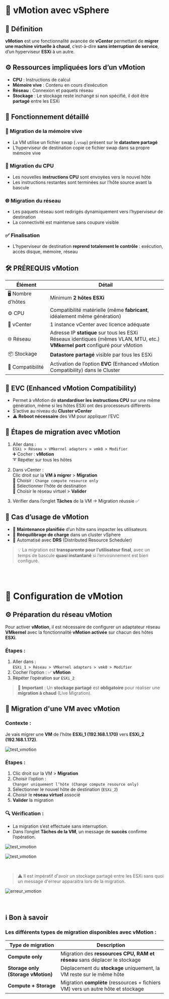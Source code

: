 

# 🔄 vMotion avec vSphere

## 🧠 Définition

**vMotion** est une fonctionnalité avancée de **vCenter** permettant de **migrer une machine virtuelle à chaud**, c’est-à-dire **sans interruption de service**, d’un hyperviseur **ESXi** à un autre.



## ⚙️ Ressources impliquées lors d’un vMotion

- **CPU** : Instructions de calcul
- **Mémoire vive** : Contenu en cours d’exécution
- **Réseau** : Connexion et paquets réseau
- **Stockage** : Le stockage reste inchangé si non spécifié, il doit être **partagé** entre les ESXi



## 🔁 Fonctionnement détaillé

### 🧬 Migration de la mémoire vive

- La VM utilise un fichier swap (`.vswp`) présent sur le **datastore partagé**
- L’hyperviseur de destination copie ce fichier swap dans sa propre mémoire vive

### 🧠 Migration du CPU

- Les nouvelles **instructions CPU** sont envoyées vers le nouvel hôte
- Les instructions restantes sont terminées sur l’hôte source avant la bascule

### 🌐 Migration du réseau

- Les paquets réseau sont redirigés dynamiquement vers l’hyperviseur de destination
- La connectivité est maintenue sans coupure visible

### ✅ Finalisation

- L’hyperviseur de destination **reprend totalement le contrôle** : exécution, accès disque, mémoire, réseau



## 🛠️ PRÉREQUIS vMotion

| Élément | Détail |
|--------|--------|
| 🖥️ Nombre d’hôtes | Minimum **2 hôtes ESXi** |
| ⚙️ CPU | Compatibilité matérielle (même **fabricant**, idéalement même génération) |
| 🧠 vCenter | 1 instance vCenter avec licence adéquate |
| 🌐 Réseau | Adresse IP **statique** sur tous les ESXi<br>Réseaux identiques (mêmes VLAN, MTU, etc.)<br>**VMkernel port** configuré pour vMotion |
| 📦 Stockage | **Datastore partagé** visible par tous les ESXi |
| 🔄 Compatibilité | Activation de l’option **EVC** (Enhanced vMotion Compatibility) dans le Cluster |



## 🧩 EVC (Enhanced vMotion Compatibility)

- Permet à vMotion de **standardiser les instructions CPU** sur une même génération, même si les hôtes ESXi ont des processeurs différents
- S’active au niveau du **Cluster vCenter**
- ⚠️ **Reboot nécessaire** des VM pour appliquer l’EVC


## 🧪 Étapes de migration avec vMotion

1. Aller dans :  
   `ESXi > Réseau > VMkernel adapters > vmk0 > Modifier`  
   ➕ Cocher : **vMotion**  
   ➰ Répéter sur tous les hôtes

2. Dans vCenter :  
   Clic droit sur la **VM à migrer** > **Migration**  
   🔸 Choisir : `Change compute resource only`  
   🔸 Sélectionner l’hôte de destination  
   🔸 Choisir le réseau virtuel > **Valider**

3. Vérifier dans l’onglet **Tâches** de la VM → Migration réussie ✅


## 🎯 Cas d’usage de vMotion

- 🔧 **Maintenance planifiée** d’un hôte sans impacter les utilisateurs
- 🔁 **Rééquilibrage de charge** dans un cluster vSphere
- 🔄 Automatisé avec **DRS** (Distributed Resource Scheduler)

> 💡 La migration est **transparente pour l’utilisateur final**, avec un temps de bascule **quasi instantané** si l’environnement est bien configuré.

<br>
<br>

# 🔄 Configuration de vMotion

## ⚙️ Préparation du réseau vMotion

Pour activer **vMotion**, il est nécessaire de configurer un adaptateur réseau **VMkernel** avec la fonctionnalité **vMotion activée** sur chacun des hôtes **ESXi**.

### Étapes :

1. Aller dans :  
   `ESXi_1 > Réseau > VMkernel adapters > vmk0 > Modifier`
2. Cocher l’option : ✅ **vMotion**
3. Répéter l’opération sur `ESXi_2`

> 🔁 **Important** : Un **stockage partagé** est **obligatoire** pour réaliser une **migration à chaud** (Live Migration).


## 🧪 Migration d'une VM avec vMotion

### Contexte :

Je vais migrer une **VM** de l’hôte **ESXi_1 (192.168.1.170)** vers **ESXi_2 (192.168.1.172)**.

![test_vmotion](../images/vMotion_screen/svmotion_ok.png)

### Étapes :

1. Clic droit sur la VM > **Migration**
2. Choisir l’option :  
   `Changer uniquement l’hôte (Change compute resource only)`
3. Sélectionner le nouvel hôte de destination (`ESXi_2`)
4. Choisir le **réseau virtuel** associé
5. **Valider** la migration

### 🔍 Vérification :

- La migration s’est effectuée sans interruption.
- Dans l’onglet **Tâches de la VM**, un message de **succès** confirme l’opération.

![test_vmotion](../images/vMotion_screen/migration_ressource_compute_a_chaud.png)

![test_vmotion](../images/vMotion_screen/migration_ressource_compute_a_chaud_apres.png)

<br>

> ⚠️ Il est impératif d'avoir un stockage partagé entre les ESXi sans quoi un message d'erreur apparaitra lors de la migration. 

![erreur_vmotion](../images/vMotion_screen/erreur_migration_vm_local_vers_autre_esxi.png)

<br>

## ℹ️ Bon à savoir

### Les différents types de migration disponibles avec vMotion :

| Type de migration                 | Description                                                                 |
|----------------------------------|-----------------------------------------------------------------------------|
| **Compute only**                 | Migration des **ressources CPU, RAM et réseau** sans déplacer le stockage  |
| **Storage only (Storage vMotion)** | Déplacement du **stockage** uniquement, la VM reste sur le même hôte        |
| **Compute + Storage**            | Migration **complète** (ressources + fichiers VM) vers un autre hôte et stockage |





